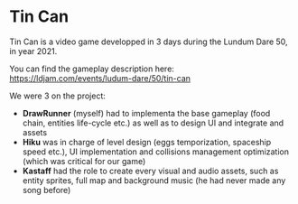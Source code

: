 # Tin Can

Tin Can is a video game developped in 3 days during the Lundum Dare 50, in year 2021.

You can find the gameplay description here:
https://ldjam.com/events/ludum-dare/50/tin-can

We were 3 on the project:
 * **DrawRunner** (myself) had to implementa the base gameplay (food chain, entities life-cycle etc.) as well as to design UI and integrate and assets
 * **Hiku** was in charge of level design (eggs temporization, spaceship speed etc.), UI implementation and collisions management optimization (which was critical for our game)
 * **Kastaff** had the role to create every visual and audio assets, such as entity sprites, full map and background music (he had never made any song before)
